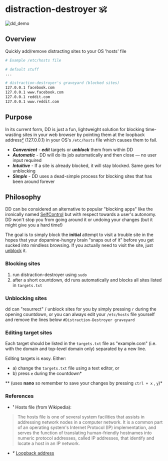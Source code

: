 # distraction-destroyer 🕉

![dd_demo](https://user-images.githubusercontent.com/37313243/135770532-f3fa0213-f5f9-4ae9-b766-0edd2dd032c4.gif)

## Overview

Quickly add/remove distracting sites to your OS 'hosts' file
```bash
# Example /etc/hosts file

# default stuff
...

# distraction-destroyer's graveyard (blocked sites)
127.0.0.1 facebook.com
127.0.0.1 www.facebook.com
127.0.0.1 reddit.com
127.0.0.1 www.reddit.com
```

## Purpose

In its current form, DD is just a fun, lightweight solution for blocking time-wasting sites in your web browser by pointing them at the loopback address[²](#ref2) (127.0.0.1) in your OS's ```/etc/hosts``` file which causes them to fail.

* ***Convenient*** - ***edit*** targets or ***unblock*** them from within DD
* ***Automatic*** - DD will do its job automatically and then close — no user input required
* ***Intuitive*** - If a site is already blocked, it will stay blocked.  Same goes for unblocking
* ***Simple*** - DD uses a dead-simple process for blocking sites that has been around forever

## Philosophy

DD can be considered an alternative to popular "blocking apps" like the ironically named [SelfControl](https://github.com/SelfControlApp/selfcontrol) but with respect towards a user's autonomy.  DD won't stop you from going around it or undoing your changes (but it might give you a hard time!)

The goal is to simply block the **initial** attempt to visit a trouble site in the hopes that your dopamine-hungry brain "snaps out of it" before you get sucked into mindless browsing.  If you actually need to visit the site, just [unblock](#unblocking-sites) it.

### Blocking sites

1. run distraction-destroyer using ```sudo```
2. after a short countdown, dd runs automatically and blocks all sites listed in ```targets.txt```

### Unblocking sites

dd can "resurrect" / unblock sites for you by simply pressing ```r``` during the opening countdown, or you can always edit your ```/etc/hosts``` file yourself and remove the lines below ```#Distraction-Destroyer graveyard```

### Editing target sites

Each target should be listed in the ```targets.txt``` file as "example.com" (i.e. with the domain and top-level domain only) separated by a new line.

Editing targets is easy.  Either:
* a) change the ```targets.txt``` file using a text editor, or
* b) press ```e``` during the countdown* 

** (uses **nano** so remember to save your changes by pressing ```ctrl + x``` , ```y```)*



<!-- 
If your hosts file is not /etc/hosts then change it
If bash isn't /bin/bash then change it
Sharing: /r/nosurf /r/productivity /r/ADHD
 -->

### References
 * ¹ Hosts file (from Wikipedia):

> The hosts file is one of several system facilities that assists in addressing network nodes in a computer network. It is a common part of an operating system's Internet Protocol (IP) implementation, and serves the function of translating human-friendly hostnames into numeric protocol addresses, called IP addresses, that identify and locate a host in an IP network.

* ² <a name="ref2" href="https://en.wikipedia.org/wiki/Localhost">Loopback address</a>
